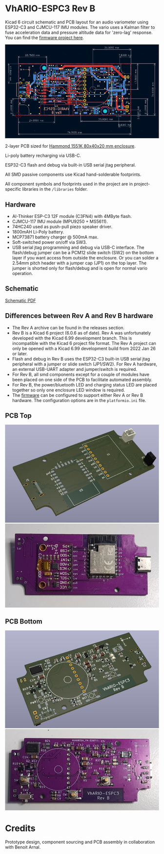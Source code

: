 # VhARIO-ESPC3 Rev B

Kicad 6 circuit schematic and PCB layout for an audio variometer using ESP32-C3 and CJMCU-117 IMU modules. The vario uses a Kalman filter to fuse acceleration data and pressure altitude data for 'zero-lag' response. You can find the [firmware project here](https://github.com/har-in-air/ESP32C3_BLUETOOTH_AUDIO_VARIO).

<img src="docs/layout.png">

2-layer PCB sized for [Hammond 1551K 80x40x20 mm enclosure](docs/1551K.pdf).

Li-poly battery recharging via USB-C.

ESP32-C3 flash and debug via built-in USB serial jtag peripheral.

All SMD passive components use Kicad hand-solderable footprints.

All component symbols and footprints used in the project are in project-specific libraries in the `/libraries` folder.


## Hardware

* AI-Thinker  ESP-C3 12F module (C3FN4) with 4MByte flash.
* CJMCU-117 IMU module (MPU9250 + MS5611).
* 74HC240 used as push-pull piezo speaker driver.
* 1800mAH Li-Poly battery.
* MCP73871 battery charger @ 500mA max.
* Soft-switched power on/off via SW3.
* USB serial jtag programming and debug via USB-C interface. The flash/debug jumper can be a PCM12 slide switch (SW2) on the bottom layer if you want access from outside the enclosure. Or you can solder a 2.54mm pitch header with a jumper cap (JP1) on the top layer. The jumper is shorted only for flash/debug and is open for normal vario operation.

## Schematic
[Schematic PDF](docs/vhario-espc3-schematic.pdf)


## Differences between Rev A and Rev B hardware
* The Rev A archive can be found in the releases section.
* Rev B is a Kicad 6 project (6.0.6 as of date). Rev A was unfortunately developed with the Kicad 6.99 development branch. This is incompatible with the Kicad 6 project file format. The Rev A project can only be opened with a Kicad 6.99 development build from 2022 Jan 26 or later.
* Flash and debug in Rev B uses the ESP32-C3 built-in USB serial jtag peripheral with a jumper or slide switch (JP1/SW2). For Rev A hardware, an external USB-UART adapter and jumper/switch is required. 
* For Rev B, all smd components except for a couple of modules have been placed on one side of the PCB to facilitate automated assembly.
* For Rev B, the power/bluetooth LED and charging status LED are placed together so only one enclosure LED window is required.
* The [firmware](https://github.com/har-in-air/ESP32C3_BLUETOOTH_AUDIO_VARIO) can be configured to support either Rev A or Rev B hardware. The configuration options are in the `platformio.ini` file.



## PCB Top
<img src="docs/top.png">
<img src="docs/board_top.jpg">

## PCB Bottom
<img src="docs/bottom.png">
<img src="docs/board_bot.jpg">

# Credits

Prototype design, component sourcing and PCB assembly in collaboration with Benoit Arnal.
 